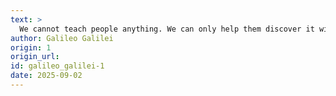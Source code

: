 ```yaml
---
text: >
  We cannot teach people anything. We can only help them discover it within themselves.
author: Galileo Galilei
origin: 1
origin_url:
id: galileo_galilei-1
date: 2025-09-02 
---
```

